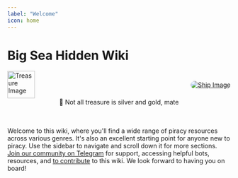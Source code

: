 ```yaml
---
label: "Welcome"
icon: home
---
```



# Big Sea Hidden Wiki


<div style="display: flex; justify-content: space-between; align-items: center;">
  <a href="#">
    <img src="https://cdn.jsdelivr.net/gh/vibestepler/picx-images-hosting@master/20231028/treasure.7ek0u1ka5ke8.webp" width="62" alt="Treasure Image">
  </a>
  <a href="#">
    <img src="https://cdn.jsdelivr.net/gh/vibestepler/picx-images-hosting@master/20231028/ship.59tf2ixg1itc.gif" alt="Ship Image" style="border-radius: 15px; margin: auto;">
  </a>
</div>


<center><span class="no-link inline-flex items-center justify-center font-medium leading-none whitespace-nowrap text-gray-600 bg-white border border-gray-300 dark:text-dark-350 dark:border-dark-450 dark:bg-dark-450 h-6 px-2 text-xs rounded-md" ><span>🥂 Not all treasure is silver and gold, mate </span></center>

<br>
<br>
  
<p>Welcome to this wiki, where you'll find a wide range of piracy resources across various genres. It's also an excellent starting point for anyone new to piracy. Use the sidebar to navigate and scroll down it for more sections. <a target="_blank" href="https://t.me/BINCCHUBchat">Join our community on Telegram</a> for support, accessing helpful bots, resources, and <a target="_blank" href="contribute/">to contribute</a> to this wiki. We look forward to having you on board!</p>
